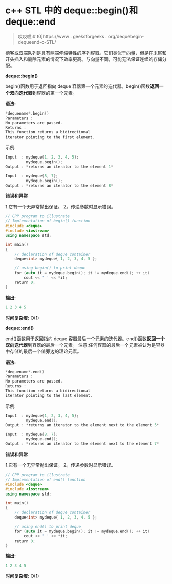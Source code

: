 # c++ STL 中的 deque::begin()和 deque::end

> 哎哎哎:# t0]https://www . geeksforgeeks . org/dequebegin-dequeend-c-STL/

[德客](https://www.geeksforgeeks.org/deque-cpp-stl/)或双端队列是具有两端伸缩特性的序列容器。它们类似于向量，但是在末尾和开头插入和删除元素的情况下效率更高。与向量不同，可能无法保证连续的存储分配。

**deque::begin()**

begin()函数用于返回指向 deque 容器第一个元素的迭代器。begin()函数**返回一个双向迭代器**到容器的第一个元素。

**语法:**

```cpp
*dequename*.begin()
Parameters :
No parameters are passed.
Returns :
This function returns a bidirectional
iterator pointing to the first element.

```

示例:

```cpp
Input  : mydeque{1, 2, 3, 4, 5};
         mydeque.begin();
Output : *returns an iterator to the element 1*

Input  : mydeque{8, 7};
         mydeque.begin();
Output : *returns an iterator to the element 8*

```

**错误和异常**

1.它有一个无异常抛出保证。
2。传递参数时显示错误。

```cpp
// CPP program to illustrate
// Implementation of begin() function
#include <deque>
#include <iostream>
using namespace std;

int main()
{
    // declaration of deque container
    deque<int> mydeque{ 1, 2, 3, 4, 5 };

    // using begin() to print deque
    for (auto it = mydeque.begin(); it != mydeque.end(); ++ it)
        cout << ' ' << *it;
    return 0;
}
```

**输出:**

```cpp
1 2 3 4 5

```

**时间复杂度:** O(1)

**deque::end()**

end()函数用于返回指向 deque 容器最后一个元素的迭代器。end()函数**返回一个双向迭代器**到容器的最后一个元素。
注意:任何容器的最后一个元素被认为是容器中存储的最后一个值旁边的理论元素。

**语法:**

```cpp
*dequename*.end()
Parameters :
No parameters are passed.
Returns :
This function returns a bidirectional
iterator pointing to the last element.

```

示例:

```cpp
Input  : mydeque{1, 2, 3, 4, 5};
         mydeque.end();
Output : *returns an iterator to the element next to the element 5*

Input  : mydeque{8, 7};
         mydeque.end();
Output : *returns an iterator to the element next to the element 7*

```

**错误和异常**

1.它有一个无异常抛出保证。
2。传递参数时显示错误。

```cpp
// CPP program to illustrate
// Implementation of end() function
#include <deque>
#include <iostream>
using namespace std;

int main()
{
    // declaration of deque container
    deque<int> mydeque{ 1, 2, 3, 4, 5 };

    // using end() to print deque
    for (auto it = mydeque.begin(); it != mydeque.end(); ++ it)
        cout << ' ' << *it;
    return 0;
}
```

**输出:**

```cpp
1 2 3 4 5

```

**时间复杂度:** O(1)